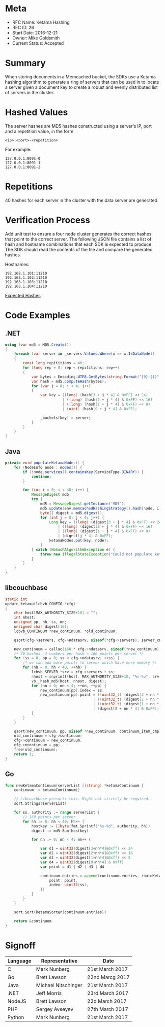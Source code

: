 # Meta
- RFC Name: Ketama Hashing
- RFC ID: 26
- Start Date: 2016-12-21
- Owner: Mike Goldsmith
- Current Status: Accepted

# Summary
When storing documents in a Memcached bucket, the SDKs use a Ketama hashing algorithm to generate a ring of servers that can be used in to locate a server given a document key to create a robust and evenly distributed list of servers in the cluster.

# Hashed Values
The server hashes are MD5 hashes constructed using a server's IP, port and a repetition value, in the form:

    <ip>:<port>-<repetition>

For example:
```
127.0.0.1:8091-0
127.0.0.1:8091-1
127.0.0.1:8091-2
```

# Repetitions
40 hashes for each server in the cluster with the data server are generated.

# Verification Process
Add unit test to ensure a four node cluster generates the correct hashes that point to the correct server. The following JSON file contains a list of hash and hostname combinations that each SDK is expected to produce. The SDK should read the contents of the file and compare the generated hashes.

Hostnames:
```
192.168.1.101:11210
192.168.1.102:11210
192.168.1.103:11210
192.168.1.104:11210
```

[Expected Hashes](ketama-hashes.json)

# Code Examples
## .NET
```csharp
using (var md5 = MD5.Create())
{
    foreach (var server in _servers.Values.Where(x => x.IsDataNode))
    {
        const long repititions = 40;
        for (long rep = 0; rep < repititions; rep++)
        {
            var bytes = Encoding.UTF8.GetBytes(string.Format("{0}-{1}", server.EndPoint, rep));
            var hash = md5.ComputeHash(bytes);
            for (var j = 0; j < 4; j++)
            {
                var key = ((long) (hash[3 + j * 4] & 0xFF) << 24)
                          | ((long) (hash[2 + j * 4] & 0xFF) << 16)
                          | ((long) (hash[1 + j * 4] & 0xFF) << 8)
                          | (uint) (hash[0 + j * 4] & 0xFF);

                _buckets[key] = server;
            }
        }
    }
}
```

## Java
```java
private void populateKetamaNodes() {
    for (NodeInfo node : nodes()) {
        if (!node.services().containsKey(ServiceType.BINARY)) {
            continue;
        }

        for (int i = 0; i < 40; i++) {
            MessageDigest md5;
            try {
                md5 = MessageDigest.getInstance("MD5");
                md5.update(env.memcachedHashingStrategy().hash(node, i).getBytes(CharsetUtil.UTF_8));
                byte[] digest = md5.digest();
                for (int j = 0; j < 4; j++) {
                    Long key = ((long) (digest[3 + j * 4] & 0xFF) << 24)
                        | ((long) (digest[2 + j * 4] & 0xFF) << 16)
                        | ((long) (digest[1 + j * 4] & 0xFF) << 8)
                        | (digest[j * 4] & 0xFF);
                    ketamaNodes.put(key, node);
                }
            } catch (NoSuchAlgorithmException e) {
                throw new IllegalStateException("Could not populate ketama nodes.", e);
            }
        }
    }
}
```

## libcouchbase
```c
static int
update_ketama(lcbvb_CONFIG *cfg)
{
    char host[MAX_AUTHORITY_SIZE+10] = "";
    int nhost;
    unsigned pp, hh, ss, nn;
    unsigned char digest[16];
    lcbvb_CONTINUUM *new_continuum, *old_continuum;

    qsort(cfg->servers, cfg->ndatasrv, sizeof(*cfg->servers), server_cmp);

    new_continuum = calloc(160 * cfg->ndatasrv, sizeof(*new_continuum));
    /* 40 hashes, 4 numbers per hash = 160 points per server */
    for (ss = 0, pp = 0; ss < cfg->ndatasrv; ++ss) {
        /* we can add more points to server which have more memory */
        for (hh = 0; hh < 40; ++hh) {
            lcbvb_SERVER *srv = cfg->servers + ss;
            nhost = snprintf(host, MAX_AUTHORITY_SIZE+10, "%s-%u", srv->authority, hh);
            vb__hash_md5(host, nhost, digest);
            for (nn = 0; nn < 4; ++nn, ++pp) {
                new_continuum[pp].index = ss;
                new_continuum[pp].point = ((uint32_t) (digest[3 + nn * 4] & 0xFF) << 24)
                                        | ((uint32_t) (digest[2 + nn * 4] & 0xFF) << 16)
                                        | ((uint32_t) (digest[1 + nn * 4] & 0xFF) << 8)
                                        | (digest[0 + nn * 4] & 0xFF);
            }
        }
    }

    qsort(new_continuum, pp, sizeof *new_continuum, continuum_item_cmp);
    old_continuum = cfg->continuum;
    cfg->continuum = new_continuum;
    cfg->ncontinuum = pp;
    free(old_continuum);
    return 1;
}
```

## Go
```go
func newKetamaContinuum(serverList []string) *ketamaContinuum {
	continuum := ketamaContinuum{}

	// Libcouchbase presorts this. Might not strictly be required..
	sort.Strings(serverList)

	for ss, authority := range serverList {
		// 160 points per server
		for hh := 0; hh < 40; hh++ {
			hostkey := []byte(fmt.Sprintf("%s-%d", authority, hh))
			digest := md5.Sum(hostkey)

			for nn := 0; nn < 4; nn++ {

				var d1 = uint32(digest[3+nn*4]&0xff) << 24
				var d2 = uint32(digest[2+nn*4]&0xff) << 16
				var d3 = uint32(digest[1+nn*4]&0xff) << 8
				var d4 = uint32(digest[0+nn*4] & 0xff)
				var point = d1 | d2 | d3 | d4

				continuum.entries = append(continuum.entries, routeKetamaContinuum{
					point: point,
					index: uint32(ss),
				})
			}
		}
	}

	sort.Sort(ketamaSorter{continuum.entries})

	return &continuum
}
```

# Signoff

| Language | Representative | Date |
| - | - | - |
| C | Mark Nunberg | 21st March 2017 |
| Go | Brett Lawson | 22nd Marcg 2017 |
| Java | Michael Nitschinger | 21st March 2017 |
| .NET | Jeff Morris | 23rd March 2017 |
| NodeJS | Brett Lawson | 22d March 2017 |
| PHP | Sergey Avseyev | 27th March 2017 |
| Python | Mark Nunberg | 21st March 2017 |
